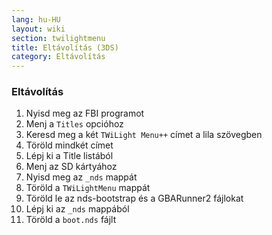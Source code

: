 ```yaml
---
lang: hu-HU
layout: wiki
section: twilightmenu
title: Eltávolítás (3DS)
category: Eltávolítás
---
```


### Eltávolítás
1. Nyisd meg az FBI programot
1. Menj a `Titles` opcióhoz
1. Keresd meg a két `TWiLight Menu++` címet a lila szövegben
1. Töröld mindkét címet
1. Lépj ki a Title listából
1. Menj az SD kártyához
1. Nyisd meg az `_nds` mappát
1. Töröld a `TWiLightMenu` mappát
1. Töröld le az nds-bootstrap és a GBARunner2 fájlokat
1. Lépj ki az `_nds` mappából
1. Töröld a `boot.nds` fájlt